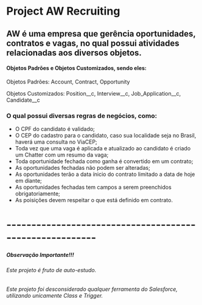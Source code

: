 # Project AW Recruiting

## AW é uma empresa que gerência oportunidades, contratos e vagas, no qual possui atividades relacionadas aos diversos objetos.

#### Objetos Padrões e Objetos Customizados, sendo eles:

Objetos Padrões: Account, Contract, Opportunity

Objetos Customizados: Position__c, Interview__c, Job_Application__c, Candidate__c

### O qual possui diversas regras de negócios, como:

- O CPF do candidato é validado;
- O CEP do cadastro para o candidato, caso sua localidade seja no Brasil, haverá uma consulta no ViaCEP;
- Toda vez que uma vaga é aplicada e atualizado ao candidato é criado um Chatter com um resumo da vaga;
- Toda oportunidade fechada como ganha é convertido em um contrato;
- As oportunidades fechadas não podem ser alteradas;
- As oportunidades terão a data ínicio do contrato limitado a data de hoje em diante;
- As oportunidades fechadas tem campos a serem preenchidos obrigatoriamente;
- As poisições devem respeitar o que está definido em contrato.



# --------------------------------------------------------
##### Observação Importante!!!

###### Este projeto é fruto de auto-estudo.
###### Este projeto foi desconsiderado qualquer ferramenta do Salesforce, utilizando unicamente Class e Trigger.

